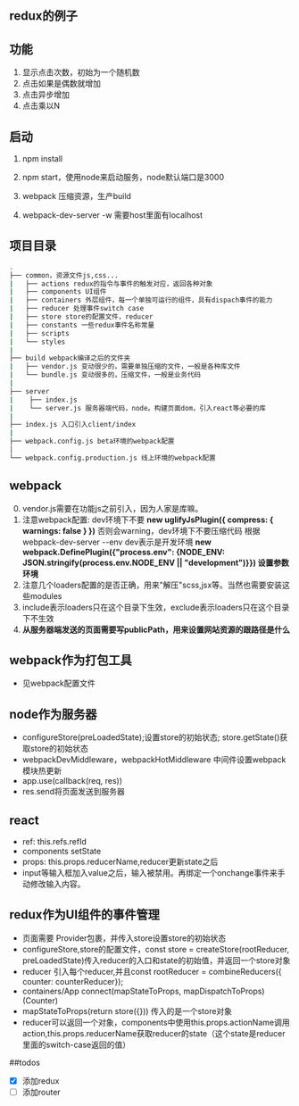 ## redux的例子

## 功能

1. 显示点击次数，初始为一个随机数
2. 点击如果是偶数就增加
3. 点击异步增加
4. 点击乘以N

## 启动

1. npm install
2. npm start，使用node来启动服务，node默认端口是3000

3. webpack 压缩资源，生产build
2. webpack-dev-server -w 需要host里面有localhost

## 项目目录

```bash
.
├── common，资源文件js,css...
|   ├── actions redux的指令与事件的触发对应，返回各种对象
|   ├── components UI组件
|   ├── containers 外层组件，每一个单独可运行的组件，具有dispach事件的能力
|   ├── reducer 处理事件switch case
|   ├── store store的配置文件，reducer
|   ├── constants 一些redux事件名称常量
|   ├── scripts 
|   └── styles
|
├── build webpack编译之后的文件夹
|   ├── vendor.js 变动很少的，需要单独压缩的文件，一般是各种库文件
|   └── bundle.js 变动很多的，压缩文件，一般是业务代码
|
├── server
|    ├── index.js
|    └── server.js 服务器端代码，node。构建页面dom，引入react等必要的库
|
├── index.js 入口引入client/index
|
├── webpack.config.js beta环境的webpack配置
│
└── webpack.config.production.js 线上环境的webpack配置
```

## webpack

0. vendor.js需要在功能js之前引入，因为人家是库嘛。
1. 注意webpack配置: dev环境下不要
**new uglifyJsPlugin({ compress: { warnings: false } })**
否则会warning，dev环境下不要压缩代码
根据webpack-dev-server --env dev表示是开发环境
**new webpack.DefinePlugin({"process.env": {NODE_ENV: JSON.stringify(process.env.NODE_ENV || "development")}})  设置参数环境**
2. 注意几个loaders配置的是否正确，用来"解压"scss,jsx等。当然也需要安装这些modules
3. include表示loaders只在这个目录下生效，exclude表示loaders只在这个目录下不生效
4. **从服务器端发送的页面需要写publicPath，用来设置网站资源的跟路径是什么**

## webpack作为打包工具

- 见webpack配置文件

## node作为服务器

- configureStore(preLoadedState);设置store的初始状态; store.getState()获取store的初始状态
- webpackDevMiddleware，webpackHotMiddleware 中间件设置webpack模块热更新
- app.use(callback(req, res))
- res.send将页面发送到服务器

## react

- ref: this.refs.refId
- components setState
- props: this.props.reducerName,reducer更新state之后
- input等输入框加入value之后，输入被禁用。再绑定一个onchange事件来手动修改输入内容。


## redux作为UI组件的事件管理

- 页面需要 <Provider store={store}><App/></Provider> Provider包裹，并传入store设置store的初始状态
- configureStore,store的配置文件，const store = createStore(rootReducer, preLoadedState)传入reducer的入口和state的初始值，并返回一个store对象
- reducer 引入每个reducer,并且const rootReducer = combineReducers({ counter: counterReducer});
- containers/App connect(mapStateToProps, mapDispatchToProps)(Counter)
- mapStateToProps(return store({})) 传入的是一个store对象
- reducer可以返回一个对象，components中使用this.props.actionName调用action,this.props.reducerName获取reducer的state（这个state是reducer里面的switch-case返回的值）

##todos

- [x] 添加redux
- [ ] 添加router
